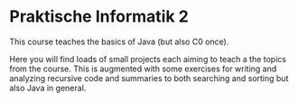 # Praktische Informatik 2

This course teaches the basics of Java (but also C0 once).

Here you will find loads of small projects each aiming to teach a the topics from the course.
This is augmented with some exercises for writing and analyzing recursive code and summaries to both searching and sorting but also Java in general.